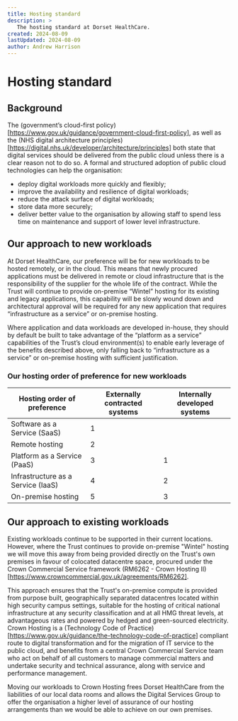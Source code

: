 ```yaml
---
title: Hosting standard
description: >
   The hosting standard at Dorset HealthCare.
created: 2024-08-09
lastUpdated: 2024-08-09
author: Andrew Harrison
---
```


# Hosting standard

## Background

The (government’s cloud-first policy)[https://www.gov.uk/guidance/government-cloud-first-policy], as well as the (NHS digital architecture principles)[https://digital.nhs.uk/developer/architecture/principles] both state that digital services should be delivered from the public cloud unless there is a clear reason not to do so. A formal and structured adoption of public cloud technologies can help the organisation: 

* deploy digital workloads more quickly and flexibly; 
* improve the availability and resilience of digital workloads; 
* reduce the attack surface of digital workloads; 
* store data more securely; 
* deliver better value to the organisation by allowing staff to spend less time on maintenance and support of lower level infrastructure. 

## Our approach to new workloads

At Dorset HealthCare, our preference will be for new workloads to be hosted remotely, or in the cloud. This means that newly procured applications must be delivered in remote or cloud infrastructure that is the responsibility of the supplier for the whole life of the contract. While the Trust will continue to provide on-premise “Wintel” hosting for its existing and legacy applications, this capability will be slowly wound down and architectural approval will be required for any new application that requires “infrastructure as a service” or on-premise hosting.  

Where application and data workloads are developed in-house, they should by default be built to take advantage of the “platform as a service” capabilities of the Trust’s cloud environment(s) to enable early leverage of the benefits described above, only falling back to “infrastructure as a service” or on-premise hosting with sufficient justification. 

### Our hosting order of preference for new workloads

| Hosting order of preference        | Externally contracted systems | Internally developed systems |
| ---------------------------------- | ----------------------------- | ---------------------------- |
| Software as a Service (SaaS)       | 1                             |                              |
| Remote hosting                     | 2                             |                              |
| Platform as a Service (PaaS)       | 3                             | 1                            |
| Infrastructure as a Service (IaaS) | 4                             | 2                            |
| On-premise hosting                 | 5                             | 3                            |

## Our approach to existing workloads

Existing workloads continue to be supported in their current locations. However, where the Trust continues to provide on-premise "Wintel" hosting we will move this away from being provided directly on the Trust's own premises in favour of colocated datacentre space, procured under the Crown Commercial Service framework (RM6262 - Crown Hosting II)[https://www.crowncommercial.gov.uk/agreements/RM6262].

This approach ensures that the Trust's on-premise compute is provided from purpose built, geographically separated datacentres located within high security campus settings, suitable for the hosting of critical national infrastructure at any security classification and at all HMG threat levels, at advantageous rates and powered by hedged and green-sourced electricity. Crown Hosting is a (Technology Code of Practice)[https://www.gov.uk/guidance/the-technology-code-of-practice] compliant route to digital transformation and for the migration of IT service to the public cloud, and benefits from a central Crown Commercial Service team who act on behalf of all customers to manage commercial matters and undertake security and technical assurance, along with service and performance management.

Moving our workloads to Crown Hosting frees Dorset HealthCare from the liabilities of our local data rooms and allows the Digital Services Group to offer the organisation a higher level of assurance of our hosting arrangements than we would be able to achieve on our own premises. 
